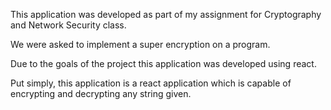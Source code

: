 This application was developed as part of my assignment for Cryptography and Network Security class.

We were asked to implement a super encryption on a program. 

Due to the goals of the project this application was developed using react. 

Put simply, this application is a react application which is capable of encrypting and decrypting any string given.
